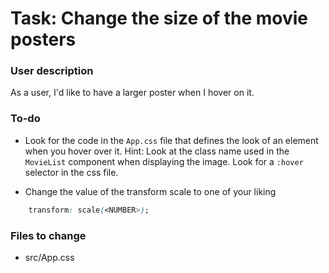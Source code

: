 # Task: Change the size of the movie posters

### User description

As a user, I'd like to have a larger poster when I hover on it.

### To-do
-  Look for the code in the `App.css` file that defines the look of an element when you hover over it. Hint: Look at the class name used in the `MovieList` component when displaying the image. Look for a `:hover` selector in the css file.

-  Change the value of the transform scale to one of your liking
```css
	transform: scale(<NUMBER>);
```

### Files to change

- src/App.css
